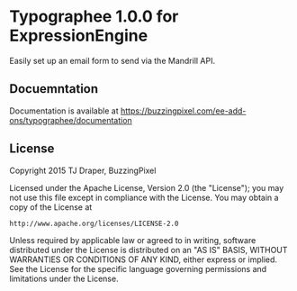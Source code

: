 # Typographee 1.0.0 for ExpressionEngine

Easily set up an email form to send via the Mandrill API.

## Docuemntation

Documentation is available at https://buzzingpixel.com/ee-add-ons/typographee/documentation

## License

Copyright 2015 TJ Draper, BuzzingPixel

Licensed under the Apache License, Version 2.0 (the "License");
you may not use this file except in compliance with the License.
You may obtain a copy of the License at

	http://www.apache.org/licenses/LICENSE-2.0

Unless required by applicable law or agreed to in writing, software
distributed under the License is distributed on an "AS IS" BASIS,
WITHOUT WARRANTIES OR CONDITIONS OF ANY KIND, either express or implied.
See the License for the specific language governing permissions and
limitations under the License.